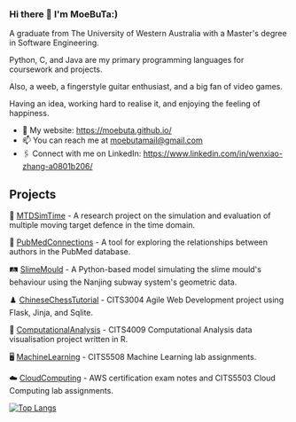 ### Hi there 👋 I'm MoeBuTa:) 


A graduate from The University of Western Australia with a Master's degree in Software Engineering.

Python, C, and Java are my primary programming languages for coursework and projects.

Also, a weeb, a fingerstyle guitar enthusiast, and a big fan of video games.

Having an idea, working hard to realise it, and enjoying the feeling of happiness.

- 🔗 My website: https://moebuta.github.io/
- 📫 You can reach me at moebutamail@gmail.com
- 🖇️ Connect with me on LinkedIn: https://www.linkedin.com/in/wenxiao-zhang-a0801b206/

## Projects

🔐 [MTDSimTime](https://github.com/MoeBuTa/MTDSimTime) - A research project on the simulation and evaluation of multiple moving target defence in the time domain.

🏥 [PubMedConnections](https://github.com/PubMedConnections/PubMedConnections) - A tool for exploring the relationships between authors in the PubMed database. 

🛤️ [SlimeMould](https://github.com/MoeBuTa/SlimeMould) - A Python-based model simulating the slime mould's behaviour using the Nanjing subway system's geometric data.

♟️ [ChineseChessTutorial](https://github.com/MoeBuTa/ChineseChessTutorial) - CITS3004 Agile Web Development project using Flask, Jinja, and Sqlite.

🔢 [ComputationalAnalysis](https://github.com/MoeBuTa/ComputationalAnalysis) - CITS4009 Computational Analysis data visualisation project written in R.

🖥️ [MachineLearning](https://github.com/MoeBuTa/MachineLearning) - CITS5508 Machine Learning lab assignments.

☁️ [CloudComputing](https://github.com/MoeBuTa/CloudComputing) - AWS certification exam notes and CITS5503 Cloud Computing lab assignments.

[![Top Langs](https://github-readme-stats.vercel.app/api/top-langs/?username=MoeBuTa&layout=donut&theme=tokyonight)](https://github.com/MoeBuTa/github-readme-stats)
<!-- [![MoeBuTa's GitHub stats](https://github-readme-stats.vercel.app/api?username=MoeBuTa&theme=tokyonight)](https://github.com/MoeBuTa/github-readme-stats&show_icons=true) -->

